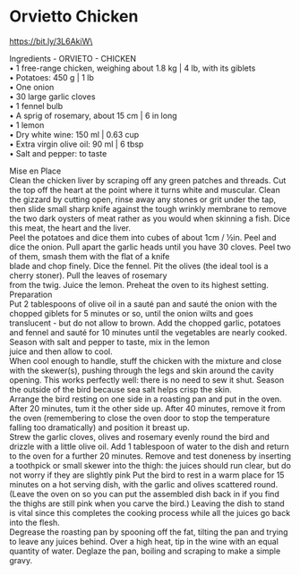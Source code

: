 # Orvietto Chicken

https://bit.ly/3L6AkiW\


Ingredients - ORVIETO - CHICKEN\
• 1 free-range chicken, weighing about 1.8 kg | 4 lb, with its giblets\
• Potatoes: 450 g | 1 lb\
• One onion\
• 30 large garlic cloves\
• 1 fennel bulb\
• A sprig of rosemary, about 15 cm | 6 in long\
• 1 lemon\
• Dry white wine: 150 ml | 0.63 cup\
• Extra virgin olive oil: 90 ml | 6 tbsp\
• Salt and pepper: to taste

Mise en Place\
Clean the chicken liver by scraping off any green patches and threads. Cut the top off the heart at the point where it turns white and muscular. Clean the gizzard by cutting open, rinse away any stones or grit under the tap, then slide small sharp knife against the tough wrinkly membrane to remove the two dark oysters of meat rather as you would when skinning a fish. Dice this meat, the heart and the liver.\
Peel the potatoes and dice them into cubes of about 1cm / ½in. Peel and dice the onion. Pull apart the garlic heads until you have 30 cloves. Peel two of them, smash them with the flat of a knife\
blade and chop finely. Dice the fennel. Pit the olives (the ideal tool is a cherry stoner). Pull the leaves of rosemary\
from the twig. Juice the lemon. Preheat the oven to its highest setting.\
Preparation\
Put 2 tablespoons of olive oil in a sauté pan and sauté the onion with the chopped giblets for 5 minutes or so, until the onion wilts and goes translucent - but do not allow to brown. Add the chopped garlic, potatoes and fennel and sauté for 10 minutes until the vegetables are nearly cooked. Season with salt and pepper to taste, mix in the lemon\
juice and then allow to cool.\
When cool enough to handle, stuff the chicken with the mixture and close with the skewer(s), pushing through the legs and skin around the cavity opening. This works perfectly well: there is no need to sew it shut. Season the outside of the bird because sea salt helps crisp the skin.\
Arrange the bird resting on one side in a roasting pan and put in the oven. After 20 minutes, tum it the other side up. After 40 minutes, remove it from the oven (remembering to close the oven door to stop the temperature falling too dramatically) and position it breast up.\
Strew the garlic cloves, olives and rosemary evenly round the bird and drizzle with a little olive oil. Add 1 tablespoon of water to the dish and return to the oven for a further 20 minutes. Remove and test doneness by inserting a toothpick or small skewer into the thigh: the juices should run clear, but do not worry if they are slightly pink Put the bird to rest in a warm place for 15 minutes on a hot serving dish, with the garlic and olives scattered round. (Leave the oven on so you can put the assembled dish back in if you find the thighs are still pink when you carve the bird.) Leaving the dish to stand is vital since this completes the cooking process while all the juices go back into the flesh.\
Degrease the roasting pan by spooning off the fat, tilting the pan and trying to leave any juices behind. Over a high heat, tip in the wine with an equal quantity of water. Deglaze the pan, boiling and scraping to make a simple gravy.
